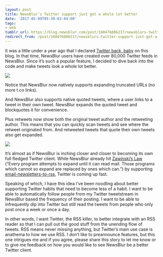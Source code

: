 ```yaml
---
layout: post
title: NewsBlur’s Twitter support just got a whole lot better
date: '2017-05-09T05:30:03-04:00'
tags:
- web
tumblr_url: https://blog.newsblur.com/post/160476886217/newsblurs-twitter-support-just-got-a-whole-lot
redirect_from: /post/160476886217/newsblurs-twitter-support-just-got-a-whole-lot/
---
```

It was a little under a year ago that I declared [Twitter back, baby](http://blog.newsblur.com/2021/06/21/2016-06-01-twitters-back-baby.html) on this blog. In that time, NewsBlur users have created over 80,000 Twitter feeds in NewsBlur. Since it’s such a popular feature, I decided to dive back into the code and make tweets look a whole lot better.

![](https://s3.amazonaws.com/static.newsblur.com/blog/twitter_upgrade.png)

Notice that NewsBlur now natively supports expanding truncated URLs (no more t.co links).

And NewsBlur also supports native quoted tweets, where a user links to a tweet in their own tweet. NewsBlur expands the quoted tweet and blockquotes it for convenience.

Plus retweets now show both the original tweet author and the retweeting author. This means that you can quickly scan tweets and see where the retweet originated from. And retweeted tweets that quote their own tweets also get expanded.

![](https://s3.amazonaws.com/static.newsblur.com/blog/twitter_retweets.png)

It’s almost as if NewsBlur is inching closer and closer to becoming its own full fledged Twitter client. While NewsBlur already hit [Zawinski’s Law](http://www.catb.org/jargon/html/Z/Zawinskis-Law.html) (“Every program attempts to expand until it can read mail. Those programs which cannot so expand are replaced by ones which can.”) by supporting [email-newsletters-to-rss](http://blog.newsblur.com/2021/06/21/2016-07-01-newsletters-in-your-newsblur.html), Twitter is coming up fast.

Speaking of which, I have this idea I’ve been noodling about better supporting Twitter habits that need to become less of a habit. I want to be able to automatically follow people from my Twitter tweetstream in NewsBlur based the frequency of their posting. I want to be able to infrequently dip into Twitter but still read the tweets from people who only post once a week or once a day.

In other words, I want Twitter, the RSS killer, to better integrate with an RSS reader so that I can pull out the good stuff from the unending flow of tweets. RSS means never missing anything, but Twitter’s main use case is anathema to how we use RSS. I don’t like to preannounce features, but this one intrigues me and if you agree, please share this story to let me know or to give me feedback on how you would like to see NewsBlur be a better Twitter client.

